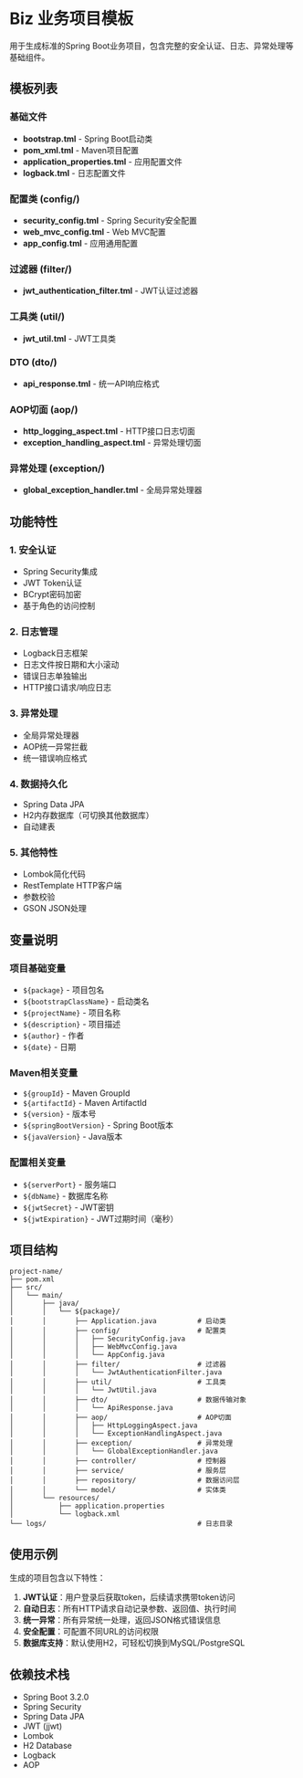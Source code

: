 # Biz 业务项目模板

用于生成标准的Spring Boot业务项目，包含完整的安全认证、日志、异常处理等基础组件。

## 模板列表

### 基础文件
- **bootstrap.tml** - Spring Boot启动类
- **pom_xml.tml** - Maven项目配置
- **application_properties.tml** - 应用配置文件
- **logback.tml** - 日志配置文件

### 配置类 (config/)
- **security_config.tml** - Spring Security安全配置
- **web_mvc_config.tml** - Web MVC配置
- **app_config.tml** - 应用通用配置

### 过滤器 (filter/)
- **jwt_authentication_filter.tml** - JWT认证过滤器

### 工具类 (util/)
- **jwt_util.tml** - JWT工具类

### DTO (dto/)
- **api_response.tml** - 统一API响应格式

### AOP切面 (aop/)
- **http_logging_aspect.tml** - HTTP接口日志切面
- **exception_handling_aspect.tml** - 异常处理切面

### 异常处理 (exception/)
- **global_exception_handler.tml** - 全局异常处理器

## 功能特性

### 1. 安全认证
- Spring Security集成
- JWT Token认证
- BCrypt密码加密
- 基于角色的访问控制

### 2. 日志管理
- Logback日志框架
- 日志文件按日期和大小滚动
- 错误日志单独输出
- HTTP接口请求/响应日志

### 3. 异常处理
- 全局异常处理器
- AOP统一异常拦截
- 统一错误响应格式

### 4. 数据持久化
- Spring Data JPA
- H2内存数据库（可切换其他数据库）
- 自动建表

### 5. 其他特性
- Lombok简化代码
- RestTemplate HTTP客户端
- 参数校验
- GSON JSON处理

## 变量说明

### 项目基础变量
- `${package}` - 项目包名
- `${bootstrapClassName}` - 启动类名
- `${projectName}` - 项目名称
- `${description}` - 项目描述
- `${author}` - 作者
- `${date}` - 日期

### Maven相关变量
- `${groupId}` - Maven GroupId
- `${artifactId}` - Maven ArtifactId
- `${version}` - 版本号
- `${springBootVersion}` - Spring Boot版本
- `${javaVersion}` - Java版本

### 配置相关变量
- `${serverPort}` - 服务端口
- `${dbName}` - 数据库名称
- `${jwtSecret}` - JWT密钥
- `${jwtExpiration}` - JWT过期时间（毫秒）

## 项目结构

```
project-name/
├── pom.xml
├── src/
│   └── main/
│       ├── java/
│       │   └── ${package}/
│       │       ├── Application.java          # 启动类
│       │       ├── config/                   # 配置类
│       │       │   ├── SecurityConfig.java
│       │       │   ├── WebMvcConfig.java
│       │       │   └── AppConfig.java
│       │       ├── filter/                   # 过滤器
│       │       │   └── JwtAuthenticationFilter.java
│       │       ├── util/                     # 工具类
│       │       │   └── JwtUtil.java
│       │       ├── dto/                      # 数据传输对象
│       │       │   └── ApiResponse.java
│       │       ├── aop/                      # AOP切面
│       │       │   ├── HttpLoggingAspect.java
│       │       │   └── ExceptionHandlingAspect.java
│       │       ├── exception/                # 异常处理
│       │       │   └── GlobalExceptionHandler.java
│       │       ├── controller/               # 控制器
│       │       ├── service/                  # 服务层
│       │       ├── repository/               # 数据访问层
│       │       └── model/                    # 实体类
│       └── resources/
│           ├── application.properties
│           └── logback.xml
└── logs/                                     # 日志目录
```

## 使用示例

生成的项目包含以下特性：

1. **JWT认证**：用户登录后获取token，后续请求携带token访问
2. **自动日志**：所有HTTP请求自动记录参数、返回值、执行时间
3. **统一异常**：所有异常统一处理，返回JSON格式错误信息
4. **安全配置**：可配置不同URL的访问权限
5. **数据库支持**：默认使用H2，可轻松切换到MySQL/PostgreSQL

## 依赖技术栈

- Spring Boot 3.2.0
- Spring Security
- Spring Data JPA
- JWT (jjwt)
- Lombok
- H2 Database
- Logback
- AOP

